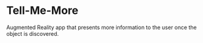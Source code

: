 Tell-Me-More
============

Augmented Reality app that presents more information to the user once the object is discovered.
